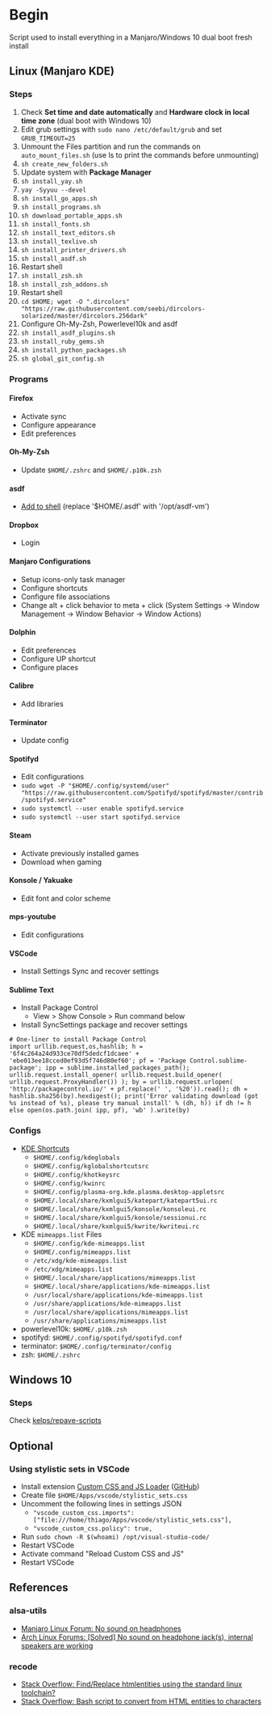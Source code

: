 # Begin

Script used to install everything in a Manjaro/Windows 10 dual boot fresh install

## Linux (Manjaro KDE)

### Steps

01. Check **Set time and date automatically** and **Hardware clock in local time zone** (dual boot with Windows 10)
01. Edit grub settings with `sudo nano /etc/default/grub` and set `GRUB_TIMEOUT=25`
01. Unmount the Files partition and run the commands on `auto_mount_files.sh` (use ls to print the commands before unmounting)
01. `sh create_new_folders.sh`
01. Update system with **Package Manager**
01. `sh install_yay.sh`
01. `yay -Syyuu --devel`
01. `sh install_go_apps.sh`
01. `sh install_programs.sh`
01. `sh download_portable_apps.sh`
01. `sh install_fonts.sh`
01. `sh install_text_editors.sh`
01. `sh install_texlive.sh`
01. `sh install_printer_drivers.sh`
01. `sh install_asdf.sh`
01. Restart shell
01. `sh install_zsh.sh`
01. `sh install_zsh_addons.sh`
01. Restart shell
01. `cd $HOME; wget -O ".dircolors" "https://raw.githubusercontent.com/seebi/dircolors-solarized/master/dircolors.256dark"`
01. Configure Oh-My-Zsh, Powerlevel10k and asdf
01. `sh install_asdf_plugins.sh`
01. `sh install_ruby_gems.sh`
01. `sh install_python_packages.sh`
01. `sh global_git_config.sh`

### Programs

#### Firefox

- Activate sync
- Configure appearance
- Edit preferences

#### Oh-My-Zsh

- Update `$HOME/.zshrc` and `$HOME/.p10k.zsh`

#### asdf

- [Add to shell](https://asdf-vm.com/#/core-manage-asdf-vm?id=add-to-your-shell) (replace '$HOME/.asdf' with '/opt/asdf-vm')

#### Dropbox

- Login

#### Manjaro Configurations

- Setup icons-only task manager
- Configure shortcuts
- Configure file associations
- Change alt + click behavior to meta + click (System Settings -> Window Management -> Window Behavior -> Window Actions)

#### Dolphin

- Edit preferences
- Configure UP shortcut
- Configure places

#### Calibre

- Add libraries

#### Terminator

- Update config

#### Spotifyd

- Edit configurations
- `sudo wget -P "$HOME/.config/systemd/user" "https://raw.githubusercontent.com/Spotifyd/spotifyd/master/contrib/spotifyd.service"`
- `sudo systemctl --user enable spotifyd.service`
- `sudo systemctl --user start spotifyd.service`

#### Steam

- Activate previously installed games
- Download when gaming

#### Konsole / Yakuake

- Edit font and color scheme

#### mps-youtube

- Edit configurations

#### VSCode

- Install Settings Sync and recover settings

#### Sublime Text

- Install Package Control
  - View > Show Console > Run command below
- Install SyncSettings package and recover settings

``` shell
# One-liner to install Package Control
import urllib.request,os,hashlib; h = '6f4c264a24d933ce70df5dedcf1dcaee' + 'ebe013ee18cced0ef93d5f746d80ef60'; pf = 'Package Control.sublime-package'; ipp = sublime.installed_packages_path(); urllib.request.install_opener( urllib.request.build_opener( urllib.request.ProxyHandler()) ); by = urllib.request.urlopen( 'http://packagecontrol.io/' + pf.replace(' ', '%20')).read(); dh = hashlib.sha256(by).hexdigest(); print('Error validating download (got %s instead of %s), please try manual install' % (dh, h)) if dh != h else open(os.path.join( ipp, pf), 'wb' ).write(by)
```

### Configs

- [KDE Shortcuts](https://forum.kde.org/viewtopic.php?t=151477#p398067)
  - `$HOME/.config/kdeglobals`
  - `$HOME/.config/kglobalshortcutsrc`
  - `$HOME/.config/khotkeysrc`
  - `$HOME/.config/kwinrc`
  - `$HOME/.config/plasma-org.kde.plasma.desktop-appletsrc`
  - `$HOME/.local/share/kxmlgui5/katepart/katepart5ui.rc`
  - `$HOME/.local/share/kxmlgui5/konsole/konsoleui.rc`
  - `$HOME/.local/share/kxmlgui5/konsole/sessionui.rc`
  - `$HOME/.local/share/kxmlgui5/kwrite/kwriteui.rc`
- KDE `mimeapps.list` Files
  - `$HOME/.config/kde-mimeapps.list`
  - `$HOME/.config/mimeapps.list`
  - `/etc/xdg/kde-mimeapps.list`
  - `/etc/xdg/mimeapps.list`
  - `$HOME/.local/share/applications/mimeapps.list`
  - `$HOME/.local/share/applications/kde-mimeapps.list`
  - `/usr/local/share/applications/kde-mimeapps.list`
  - `/usr/share/applications/kde-mimeapps.list`
  - `/usr/local/share/applications/mimeapps.list`
  - `/usr/share/applications/mimeapps.list`
- powerlevel10k: `$HOME/.p10k.zsh`
- spotifyd: `$HOME/.config/spotifyd/spotifyd.conf`
- terminator: `$HOME/.config/terminator/config`
- zsh: `$HOME/.zshrc`

## Windows 10

### Steps

Check [kelps/repave-scripts](https://github.com/kelps/repave-scripts/blob/master/install.bat)

## Optional

### Using stylistic sets in VSCode

- Install extension [Custom CSS and JS Loader](https://marketplace.visualstudio.com/items?itemName=be5invis.vscode-custom-css) ([GitHub](https://github.com/be5invis/vscode-custom-css))
- Create file `$HOME/Apps/vscode/stylistic_sets.css`
- Uncomment the following lines in settings JSON
  - `"vscode_custom_css.imports": ["file:///home/thiago/Apps/vscode/stylistic_sets.css"],`
  - `"vscode_custom_css.policy": true,`
- Run `sudo chown -R $(whoami) /opt/visual-studio-code/`
- Restart VSCode
- Activate command "Reload Custom CSS and JS"
- Restart VSCode

## References

### alsa-utils

- [Manjaro Linux Forum: No sound on headphones](https://forum.manjaro.org/t/no-sound-on-headphones/6489/28)
- [Arch Linux Forums: [Solved] No sound on headphone jack(s), internal speakers are working](https://bbs.archlinux.org/viewtopic.php?id=231683)

### recode

- [Stack Overflow: Find/Replace htmlentities using the standard linux toolchain?](https://stackoverflow.com/questions/3322820/find-replace-htmlentities-using-the-standard-linux-toolchain)
- [Stack Overflow: Bash script to convert from HTML entities to characters](https://stackoverflow.com/questions/5929492/bash-script-to-convert-from-html-entities-to-characters)
